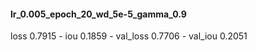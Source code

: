 #### lr_0.005_epoch_20_wd_5e-5_gamma_0.9
loss 0.7915 - iou 0.1859 - val_loss 0.7706 - val_iou 0.2051